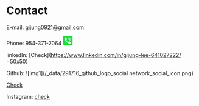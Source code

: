 # Contact

E-mail: gijung0921@gmail.com 

Phone: 954-371-7064 <img src="/_data/phone.svg" width="25" height="25">

linkedIn: [Check](https://www.linkedin.com/in/gijung-lee-641027222/ =50x50)

Github: 
![img1](/_data/291716_github_logo_social network_social_icon.png) 

[Check](https://github.com/GijungLee/)

Instagram: [check](https://www.instagram.com/gijung0921/)
